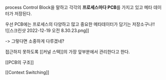 process Control Block을 말하고 
각각의 **프로세스마다 PCB**를 가지고 있고 메타 데이터가 저장된다. 

우선 PCB에는 프로세스의 다양하고 많고 중요한 메타데이터가 담기는 저장소구나!!  
![[스크린샷 2022-12-19 오전 8.30.23.png]]

	
-> 그렇다면 소중하게 다루겠네? 

접근하지 못하도록 [[커널 스택]]의 가장 앞부분에서 관리한다고 한다. 

[[PCB의 구조]]


[[Context Switching]]



